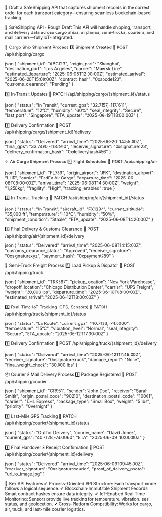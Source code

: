 🚀 Draft a SafeShipping API that captures shipment records in the correct order for each transport category—ensuring seamless blockchain-based tracking.

📜 SafeShipping API - Rough Draft
This API will handle shipping, transport, and delivery data across cargo ships, airplanes, semi-trucks, couriers, and mail carriers—fully IoT-integrated.

🚢 Cargo Ship Shipment Process
1️⃣ Shipment Created
🔹 POST /api/shipping/cargo

json
{
  "shipment_id": "ABC123",
  "origin_port": "Shanghai",
  "destination_port": "Los Angeles",
  "carrier": "Maersk Line",
  "estimated_departure": "2025-06-05T12:00:00Z",
  "estimated_arrival": "2025-06-20T15:00:00Z",
  "contract_hash": "0xabcde123",
  "customs_clearance": "Pending"
}

2️⃣ In-Transit Updates
🔹 PATCH /api/shipping/cargo/{shipment_id}/status

json
{
  "status": "In Transit",
  "current_gps": "32.7157,-117.1611",
  "temperature": "12°C",
  "humidity": "60%",
  "seal_integrity": "Secure",
  "last_port": "Singapore",
  "ETA_update": "2025-06-19T18:00:00Z"
}

3️⃣ Delivery Confirmation
🔹 POST /api/shipping/cargo/{shipment_id}/delivery

json
{
  "status": "Delivered",
  "arrival_time": "2025-06-20T14:55:00Z",
  "final_gps": "33.7490,-118.1910",
  "receiver_signature": "0xsignature123",
  "delivery_confirmation_hash": "0xdeliveryhash456"
}

✈️ Air Cargo Shipment Process
1️⃣ Flight Scheduled
🔹 POST /api/shipping/air

json
{
  "shipment_id": "FL789",
  "origin_airport": "JFK",
  "destination_airport": "LHR",
  "carrier": "FedEx Air Cargo",
  "departure_time": "2025-06-08T08:00:00Z",
  "arrival_time": "2025-06-08T14:30:00Z",
  "weight": "1,250kg",
  "fragility": "High",
  "tracking_enabled": true
}

2️⃣ In-Transit Tracking
🔹 PATCH /api/shipping/air/{shipment_id}/status

json
{
  "status": "In Transit",
  "aircraft_id": "FX1234",
  "current_altitude": "35,000 ft",
  "temperature": "-10°C",
  "humidity": "50%",
  "shipment_condition": "Stable",
  "ETA_update": "2025-06-08T14:20:00Z"
}

3️⃣ Final Delivery & Customs Clearance
🔹 POST /api/shipping/air/{shipment_id}/delivery

json
{
  "status": "Delivered",
  "arrival_time": "2025-06-08T14:15:00Z",
  "customs_clearance_status": "Approved",
  "receiver_signature": "0xsignaturexyz",
  "payment_hash": "0xpayment789"
}

🚛 Semi-Truck Freight Process
1️⃣ Load Pickup & Dispatch
🔹 POST /api/shipping/truck

json
{
  "shipment_id": "TRK567",
  "pickup_location": "New York Warehouse",
  "dropoff_location": "Chicago Distribution Center",
  "carrier": "UPS Freight",
  "weight": "30,000 lbs",
  "departure_time": "2025-06-10T08:00:00Z",
  "estimated_arrival": "2025-06-12T18:00:00Z"
}

2️⃣ Real-Time IoT Tracking (GPS, Sensors)
🔹 PATCH /api/shipping/truck/{shipment_id}/status

json
{
  "status": "En Route",
  "current_gps": "40.7128,-74.0060",
  "temperature": "15°C",
  "vibration_level": "Normal",
  "seal_integrity": "Secure",
  "ETA_update": "2025-06-12T17:30:00Z"
}

3️⃣ Delivery Confirmation
🔹 POST /api/shipping/truck/{shipment_id}/delivery

json
{
  "status": "Delivered",
  "arrival_time": "2025-06-12T17:45:00Z",
  "receiver_signature": "0xsignaturetruck",
  "damage_report": "None",
  "final_weight_check": "30,000 lbs"
}

📦 Courier & Mail Delivery Process
1️⃣ Package Registered
🔹 POST /api/shipping/courier

json
{
  "shipment_id": "CR981",
  "sender": "John Doe",
  "receiver": "Sarah Smith",
  "origin_postal_code": "90210",
  "destination_postal_code": "10001",
  "carrier": "DHL Express",
  "package_type": "Small Box",
  "weight": "5 lbs",
  "priority": "Overnight"
}

2️⃣ Last-Mile GPS Tracking
🔹 PATCH /api/shipping/courier/{shipment_id}/status

json
{
  "status": "Out for Delivery",
  "courier_name": "David Jones",
  "current_gps": "40.7128,-74.0060",
  "ETA": "2025-06-09T10:00:00Z"
}

3️⃣ Final Handover & Receipt Confirmation
🔹 POST /api/shipping/courier/{shipment_id}/delivery

json
{
  "status": "Delivered",
  "arrival_time": "2025-06-09T09:45:00Z",
  "receiver_signature": "0xsignaturecourier",
  "proof_of_delivery_photo": "url_to_image.jpg"
}

🚀 Key API Features
✔ Process-Oriented API Structure: Each transport mode follows a logical sequence. ✔ Blockchain-Immutable Shipment Records: Smart contract hashes ensure data integrity. ✔ IoT-Enabled Real-Time Monitoring: Sensors provide live tracking for temperature, vibration, seal status, and geolocation. ✔ Cross-Platform Compatibility: Works for cargo, air, truck, and last-mile courier logistics.
